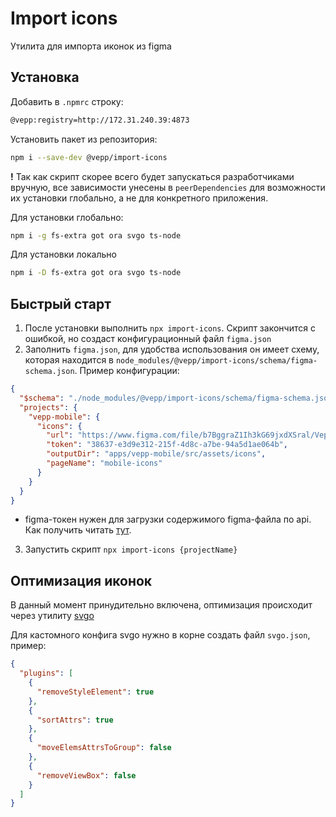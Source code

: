# Import icons

Утилита для импорта иконок из figma

## Установка

Добавить в `.npmrc` строку:

```bash
@vepp:registry=http://172.31.240.39:4873
```

Установить пакет из репозитория:

```bash
npm i --save-dev @vepp/import-icons
```

**!** Так как скрипт скорее всего будет запускаться разработчиками вручную, все зависимости унесены в `peerDependencies` для возможности их установки глобально, а не для конкретного приложения.

Для установки глобально:

```bash
npm i -g fs-extra got ora svgo ts-node
```

Для установки локально

```bash
npm i -D fs-extra got ora svgo ts-node
```

## Быстрый старт

1. После установки выполнить `npx import-icons`. Скрипт закончится с ошибкой, но создаст конфигурационный файл `figma.json`
2. Заполнить `figma.json`, для удобства использования он имеет схему, которая находится в `node_modules/@vepp/import-icons/schema/figma-schema.json`. Пример конфигурации:

```json
{
  "$schema": "./node_modules/@vepp/import-icons/schema/figma-schema.json",
  "projects": {
    "vepp-mobile": {
      "icons": {
        "url": "https://www.figma.com/file/b7BggraZ1Ih3kG69jxdXSral/Vepp_213-Gorr)",
        "token": "38637-e3d9e312-215f-4d8c-a7be-94a5d1ae064b",
        "outputDir": "apps/vepp-mobile/src/assets/icons",
        "pageName": "mobile-icons"
      }
    }
  }
}
```

- figma-токен нужен для загрузки содержимого figma-файла по api. Как получить читать [тут](https://www.figma.com/developers/api#access-tokens).

3. Запустить скрипт `npx import-icons {projectName}`

## Оптимизация иконок

В данный момент принудительно включена, оптимизация происходит через утилиту [svgo](https://github.com/svg/svgo)

Для кастомного конфига svgo нужно в корне создать файл `svgo.json`, пример:

```json
{
  "plugins": [
    {
      "removeStyleElement": true
    },
    {
      "sortAttrs": true
    },
    {
      "moveElemsAttrsToGroup": false
    },
    {
      "removeViewBox": false
    }
  ]
}
```
